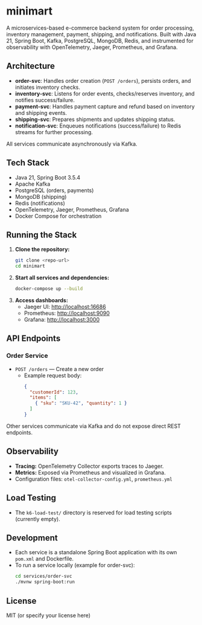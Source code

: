 # minimart

A microservices-based e-commerce backend system for order processing, inventory management, payment, shipping, and notifications. Built with Java 21, Spring Boot, Kafka, PostgreSQL, MongoDB, Redis, and instrumented for observability with OpenTelemetry, Jaeger, Prometheus, and Grafana.

## Architecture

- **order-svc**: Handles order creation (`POST /orders`), persists orders, and initiates inventory checks.
- **inventory-svc**: Listens for order events, checks/reserves inventory, and notifies success/failure.
- **payment-svc**: Handles payment capture and refund based on inventory and shipping events.
- **shipping-svc**: Prepares shipments and updates shipping status.
- **notification-svc**: Enqueues notifications (success/failure) to Redis streams for further processing.

All services communicate asynchronously via Kafka.

## Tech Stack
- Java 21, Spring Boot 3.5.4
- Apache Kafka
- PostgreSQL (orders, payments)
- MongoDB (shipping)
- Redis (notifications)
- OpenTelemetry, Jaeger, Prometheus, Grafana
- Docker Compose for orchestration

## Running the Stack

1. **Clone the repository:**
   ```sh
   git clone <repo-url>
   cd minimart
   ```
2. **Start all services and dependencies:**
   ```sh
   docker-compose up --build
   ```
3. **Access dashboards:**
   - Jaeger UI: [http://localhost:16686](http://localhost:16686)
   - Prometheus: [http://localhost:9090](http://localhost:9090)
   - Grafana: [http://localhost:3000](http://localhost:3000)

## API Endpoints

### Order Service
- `POST /orders` — Create a new order
  - Example request body:
    ```json
    {
      "customerId": 123,
      "items": [
        { "sku": "SKU-42", "quantity": 1 }
      ]
    }
    ```

Other services communicate via Kafka and do not expose direct REST endpoints.

## Observability
- **Tracing:** OpenTelemetry Collector exports traces to Jaeger.
- **Metrics:** Exposed via Prometheus and visualized in Grafana.
- Configuration files: `otel-collector-config.yml`, `prometheus.yml`

## Load Testing
- The `k6-load-test/` directory is reserved for load testing scripts (currently empty).

## Development
- Each service is a standalone Spring Boot application with its own `pom.xml` and Dockerfile.
- To run a service locally (example for order-svc):
  ```sh
  cd services/order-svc
  ./mvnw spring-boot:run
  ```

## License
MIT (or specify your license here)